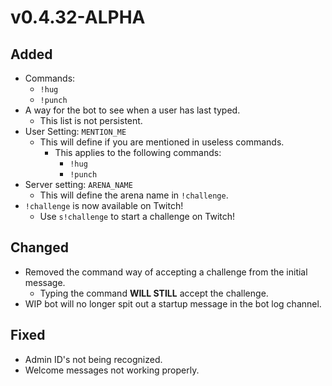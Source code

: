 # v0.4.32-ALPHA

## Added
- Commands:
  - `!hug`
  - `!punch`
- A way for the bot to see when a user has last typed.
  - This list is not persistent.
- User Setting: `MENTION_ME`
  - This will define if you are mentioned in useless commands.
     - This applies to the following commands:
        - `!hug`
        - `!punch`
- Server setting: `ARENA_NAME`
  - This will define the arena name in `!challenge`.
- `!challenge` is now available on Twitch!
  - Use `s!challenge` to start a challenge on Twitch!

## Changed
- Removed the command way of accepting a challenge from the initial message.
  - Typing the command **WILL STILL** accept the challenge.
- WIP bot will no longer spit out a startup message in the bot log channel.
## Fixed
- Admin ID's not being recognized.
- Welcome messages not working properly.